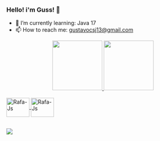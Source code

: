 ### Hello! i'm Guss! 👋

- 📘 I’m currently learning: Java 17
- 📫 How to reach me: gustavocsj13@gmail.com

<div align="center">
  <a href="https://github.com/Guss13">
  <img height="130em" src="https://github-readme-stats.vercel.app/api?username=Guss13&show_icons=true&theme=tokyonight&include_all_commits=true&count_private=true"/>
  <img height="130em" src="https://github-readme-stats.vercel.app/api/top-langs/?username=Guss13&layout=compact&langs_count=7&theme=tokyonight"/>
</div>
<div style="display: inline_block"><br>
  <img align="center" alt="Rafa-Js" height="50" width="60" <img src="https://cdn.jsdelivr.net/gh/devicons/devicon/icons/java/java-original-wordmark.svg" />
  <img align="center" alt="Rafa-Js" height="50" width="60" <img src="https://cdn.jsdelivr.net/gh/devicons/devicon/icons/python/python-original.svg" />
</div>   

##

<div>
  <a href = "mailto: gustavocsj13@gmail.com"><img src="https://img.shields.io/badge/-Gmail-%23333?style=for-the-badge&logo=gmail&logoColor=white" target="_blank"></a>
</div> 
